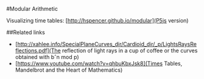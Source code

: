 #Modular Arithmetic

Visualizing time tables: [http://hspencer.github.io/modular](P5js version)


##Related links

* [http://xahlee.info/SpecialPlaneCurves_dir/Cardioid_dir/_p/LightsRaysReflections.pdf](The reflection of light rays in a cup of coffee or the curves obtained with bˆn mod p)
* [https://www.youtube.com/watch?v=qhbuKbxJsk8](Times Tables, Mandelbrot and the Heart of Mathematics)